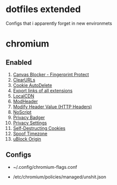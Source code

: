 # dotfiles extended
Configs that i apparently forget in new environmets


# chromium

Enabled
-------

1.  [Canvas Blocker - Fingerprint
    Protect](https://chrome.google.com/webstore/detail/nomnklagbgmgghhjidfhnoelnjfndfpd "Prevent HTML canvas element from generating a unique identification key to protect user's privacy")
2.  [ClearURLs](https://chrome.google.com/webstore/detail/lckanjgmijmafbedllaakclkaicjfmnk "Remove tracking elements from URLs.")
3.  [Cookie
    AutoDelete](https://chrome.google.com/webstore/detail/fhcgjolkccmbidfldomjliifgaodjagh "Control your cookies! Automatically delete unwanted cookies from your closed tabs while keeping the ones you want.")
4.  [Export links of all
    extensions](https://chrome.google.com/webstore/detail/cmeckkgeamghjhkepejgjockldoblhcb "Export name and url of all installed extensions in Google Chrome")
5.  [LocalCDN](https://chrome.google.com/webstore/detail/njdfdhgcmkocbgbhcioffdbicglldapd "Protects you against tracking through CDNs (Content Delivery Networks) by redirecting to local resources.")
6.  [ModHeader](https://chrome.google.com/webstore/detail/idgpnmonknjnojddfkpgkljpfnnfcklj "Modify HTTP request and response headers")
7.  [Modify Header Value (HTTP
    Headers)](https://chrome.google.com/webstore/detail/cbdibdfhahmknbkkojljfncpnhmacdek "Add, modify or remove a header for any request on desired domains.")
8.  [NoScript](https://chrome.google.com/webstore/detail/doojmbjmlfjjnbmnoijecmcbfeoakpjm "Maximum protection for your browser: NoScript allows active content only for trusted domains of your choice to prevent exploitation.")
9.  [Privacy
    Badger](https://chrome.google.com/webstore/detail/pkehgijcmpdhfbdbbnkijodmdjhbjlgp "Privacy Badger automatically learns to block invisible trackers.")
10. [Privacy
    Settings](https://chrome.google.com/webstore/detail/ijadljdlbkfhdoblhaedfgepliodmomj "Alter the browser's built-in privacy settings in a toolbar popup")
11. [Self-Destructing
    Cookies](https://chrome.google.com/webstore/detail/igdpjhaninpfanncfifdoogibpdidddf "Delete cookies when browser is closed or once the tab is closed to prevent tracking")
12. [Spoof
    Timezone](https://chrome.google.com/webstore/detail/kcabmhnajflfolhelachlflngdbfhboe "This extension alters browser timezone to a random or user-defined value.")
13. [uBlock
    Origin](https://chrome.google.com/webstore/detail/cjpalhdlnbpafiamejdnhcphjbkeiagm "Finally, an efficient blocker. Easy on CPU and memory.")



Configs
-------
* ~/.config/chromium-flags.conf

* /etc/chromium/policies/managed/unshit.json

